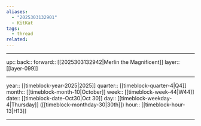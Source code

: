 ```yaml
---
aliases:
  - "2025303132901"
  - KitKat
tags:
  - thread
related:
---
```




***

up:: 
back:: 
forward:: [[2025303132942|Merlin the Magnificent]]
layer:: [[layer-099]]

***

year:: [[timeblock-year-2025|2025]]
quarter:: [[timeblock-quarter-4|Q4]]
month:: [[timeblock-month-10|October]]
week:: [[timeblock-week-44|W44]]
date:: [[timeblock-date-Oct30|Oct 30]]
day:: [[timeblock-weekday-4|Thursday]] ([[timeblock-monthday-30|30th]])
hour:: [[timeblock-hour-13|H13]]

***
